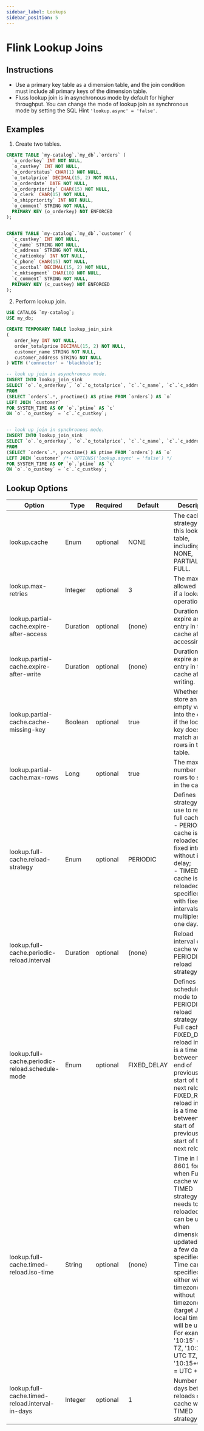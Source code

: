 ```yaml
---
sidebar_label: Lookups
sidebar_position: 5
---
```


# Flink Lookup Joins

## Instructions
- Use a primary key table as a dimension table,  and the join condition must include all primary keys of the dimension table.
- Fluss lookup join is in asynchronous mode by default for higher throughput. You can change the mode of lookup join as synchronous mode by setting the SQL Hint `'lookup.async' = 'false'`.

## Examples
1. Create two tables.
```sql 
CREATE TABLE `my-catalog`.`my_db`.`orders` (
  `o_orderkey` INT NOT NULL,
  `o_custkey` INT NOT NULL,
  `o_orderstatus` CHAR(1) NOT NULL,
  `o_totalprice` DECIMAL(15, 2) NOT NULL,
  `o_orderdate` DATE NOT NULL,
  `o_orderpriority` CHAR(15) NOT NULL,
  `o_clerk` CHAR(15) NOT NULL,
  `o_shippriority` INT NOT NULL,
  `o_comment` STRING NOT NULL,
  PRIMARY KEY (o_orderkey) NOT ENFORCED
);


CREATE TABLE `my-catalog`.`my_db`.`customer` (
  `c_custkey` INT NOT NULL,
  `c_name` STRING NOT NULL,
  `c_address` STRING NOT NULL,
  `c_nationkey` INT NOT NULL,
  `c_phone` CHAR(15) NOT NULL,
  `c_acctbal` DECIMAL(15, 2) NOT NULL,
  `c_mktsegment` CHAR(10) NOT NULL,
  `c_comment` STRING NOT NULL,
  PRIMARY KEY (c_custkey) NOT ENFORCED
);
```

2. Perform lookup join.
```sql 
USE CATALOG `my-catalog`;
USE my_db;

CREATE TEMPORARY TABLE lookup_join_sink
(
   order_key INT NOT NULL,
   order_totalprice DECIMAL(15, 2) NOT NULL,
   customer_name STRING NOT NULL,
   customer_address STRING NOT NULL
) WITH ('connector' = 'blackhole');

-- look up join in asynchronous mode.
INSERT INTO lookup_join_sink
SELECT `o`.`o_orderkey`, `o`.`o_totalprice`, `c`.`c_name`, `c`.`c_address`
FROM 
(SELECT `orders`.*, proctime() AS ptime FROM `orders`) AS `o`
LEFT JOIN `customer`
FOR SYSTEM_TIME AS OF `o`.`ptime` AS `c`
ON `o`.`o_custkey` = `c`.`c_custkey`;


-- look up join in synchronous mode.
INSERT INTO lookup_join_sink
SELECT `o`.`o_orderkey`, `o`.`o_totalprice`, `c`.`c_name`, `c`.`c_address`
FROM 
(SELECT `orders`.*, proctime() AS ptime FROM `orders`) AS `o`
LEFT JOIN `customer` /*+ OPTIONS('lookup.async' = 'false') */
FOR SYSTEM_TIME AS OF `o`.`ptime` AS `c`
ON `o`.`o_custkey` = `c`.`c_custkey`;

```

## Lookup Options


| Option                                          | Type     | Required | Default     | Description                                                                                                                                                                                                                                                                                                                                             |
|-------------------------------------------------|----------|----------|-------------|---------------------------------------------------------------------------------------------------------------------------------------------------------------------------------------------------------------------------------------------------------------------------------------------------------------------------------------------------------|
| lookup.cache                                    | Enum     | optional | NONE        | The caching strategy for this lookup table, including NONE, PARTIAL and FULL.                                                                                                                                                                                                                                                                           |
| lookup.max-retries                              | Integer  | optional | 3           | The maximum allowed retries if a lookup operation fails.                                                                                                                                                                                                                                                                                                |
| lookup.partial-cache.expire-after-access        | Duration | optional | (none)      | Duration to expire an entry in the cache after accessing.                                                                                                                                                                                                                                                                                               |
| lookup.partial-cache.expire-after-write         | Duration | optional | (none)      | Duration to expire an entry in the cache after writing.                                                                                                                                                                                                                                                                                                 |
| lookup.partial-cache.cache-missing-key          | Boolean  | optional | true        | Whether to store an empty value into the cache if the lookup key doesn't match any rows in the table.                                                                                                                                                                                                                                                   |
| lookup.partial-cache.max-rows                   | Long     | optional | true        | The maximum number of rows to store in the cache.                                                                                                                                                                                                                                                                                                       |
| lookup.full-cache.reload-strategy               | Enum     | optional | PERIODIC    | Defines which strategy to use to reload full cache: <br/> - PERIODIC: cache is reloaded with fixed intervals without initial delay; <br/> - TIMED: cache is reloaded at specified time with fixed intervals multiples of one day.                                                                                                                       |
| lookup.full-cache.periodic-reload.interval      | Duration | optional | (none)      | Reload interval of Full cache with PERIODIC reload strategy.                                                                                                                                                                                                                                                                                            |
| lookup.full-cache.periodic-reload.schedule-mode | Enum     | optional | FIXED_DELAY | Defines which schedule mode to use in PERIODIC reload strategy of Full cache: <br/> FIXED_DELAY: reload interval is a time between the end of previous and start of the next reload;<br/> FIXED_RATE: reload interval is a time between the start of previous and start of the next reload.                                                             |
| lookup.full-cache.timed-reload.iso-time         | String   | optional | (none)      | Time in ISO-8601 format when Full cache with TIMED strategy needs to be reloaded. It can be useful when dimension is updated once a few days at specified time. Time can be specified either with timezone or without timezone (target JVM local timezone will be used). For example, '10:15' = local TZ, '10:15Z' = UTC TZ, '10:15+07:00' = UTC +7 TZ. |
| lookup.full-cache.timed-reload.interval-in-days | Integer  | optional | 1           | Number of days between reloads of Full cache with TIMED strategy.                                                                                                                                                                                                                                                                                       |

 
